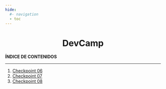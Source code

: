 ```yaml
---
hide:
  #- navigation
  - toc
---
```


<h1 style="text-align:center">DevCamp</h1>

**ÍNDICE DE CONTENIDOS**
<hr>

  1. [Checkpoint 06](checkpoint-06)
  2. [Checkpoint 07](checkpoint-07)
  3. [Checkpoint 08](checkpoint-08)

<br>
<br>

